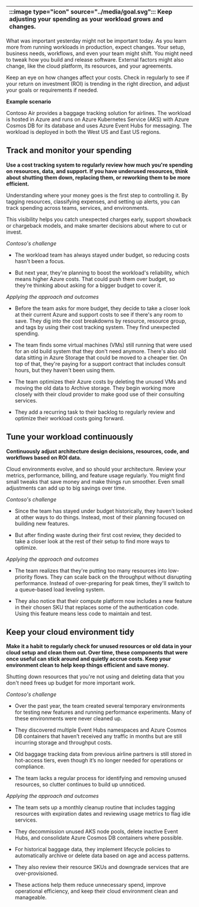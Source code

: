 | :::image type="icon" source="../media/goal.svg"::: Keep adjusting your spending as your workload grows and changes. |
| :----------------------------------------------------------------------------------------------------------------------------- |

What was important yesterday might not be important today. As you learn more from running workloads in production, expect changes. Your setup, business needs, workflows, and even your team might shift. You might need to tweak how you build and release software. External factors might also change, like the cloud platform, its resources, and your agreements.

Keep an eye on how changes affect your costs. Check in regularly to see if your return on investment (ROI) is trending in the right direction, and adjust your goals or requirements if needed.

**Example scenario**

Contoso Air provides a baggage tracking solution for airlines. The workload is hosted in Azure and runs on Azure Kubernetes Service (AKS) with Azure Cosmos DB for its database and uses Azure Event Hubs for messaging. The workload is deployed in both the West US and East US regions.

## Track and monitor your spending

**Use a cost tracking system to regularly review how much you're spending on resources, data, and support. If you have underused resources, think about shutting them down, replacing them, or reworking them to be more efficient.**

Understanding where your money goes is the first step to controlling it. By tagging resources, classifying expenses, and setting up alerts, you can track spending across teams, services, and environments. 

This visibility helps you catch unexpected charges early, support showback or chargeback models, and make smarter decisions about where to cut or invest.

*Contoso's challenge*

- The workload team has always stayed under budget, so reducing costs hasn't been a focus.

- But next year, they're planning to boost the workload's reliability, which means higher Azure costs. That could push them over budget, so they're thinking about asking for a bigger budget to cover it.

*Applying the approach and outcomes*

- Before the team asks for more budget, they decide to take a closer look at their current Azure and support costs to see if there's any room to save. They dig into the cost breakdowns by resource, resource group, and tags by using their cost tracking system. They find unexpected spending.

- The team finds some virtual machines (VMs) still running that were used for an old build system that they don't need anymore. There's also old data sitting in Azure Storage that could be moved to a cheaper tier. On top of that, they're paying for a support contract that includes consult hours, but they haven't been using them.
- The team optimizes their Azure costs by deleting the unused VMs and moving the old data to Archive storage. They begin working more closely with their cloud provider to make good use of their consulting services.
- They add a recurring task to their backlog to regularly review and optimize their workload costs going forward.

## Tune your workload continuously

**Continuously adjust architecture design decisions, resources, code, and workflows based on ROI data.**

Cloud environments evolve, and so should your architecture. Review your metrics, performance, billing, and feature usage regularly. You might find small tweaks that save money and make things run smoother. Even small adjustments can add up to big savings over time.

*Contoso's challenge*

- Since the team has stayed under budget historically, they haven't looked at other ways to do things. Instead, most of their planning focused on building new features.

- But after finding waste during their first cost review, they decided to take a closer look at the rest of their setup to find more ways to optimize.

*Applying the approach and outcomes*

- The team realizes that they're putting too many resources into low-priority flows. They can scale back on the throughput without disrupting performance. Instead of over-preparing for peak times, they'll switch to a queue-based load leveling system.

- They also notice that their compute platform now includes a new feature in their chosen SKU that replaces some of the authentication code. Using this feature means less code to maintain and test.

## Keep your cloud environment tidy

**Make it a habit to regularly check for unused resources or old data in your cloud setup and clean them out. Over time, these components that were once useful can stick around and quietly accrue costs. Keep your environment clean to help keep things efficient and save money.**

Shutting down resources that you're not using and deleting data that you don't need frees up budget for more important work.

*Contoso's challenge*

- Over the past year, the team created several temporary environments for testing new features and running performance experiments. Many of these environments were never cleaned up.

- They discovered multiple Event Hubs namespaces and Azure Cosmos DB containers that haven’t received any traffic in months but are still incurring storage and throughput costs.
- Old baggage tracking data from previous airline partners is still stored in hot-access tiers, even though it’s no longer needed for operations or compliance.
- The team lacks a regular process for identifying and removing unused resources, so clutter continues to build up unnoticed.

*Applying the approach and outcomes*

- The team sets up a monthly cleanup routine that includes tagging resources with expiration dates and reviewing usage metrics to flag idle services.

- They decommission unused AKS node pools, delete inactive Event Hubs, and consolidate Azure Cosmos DB containers where possible.
- For historical baggage data, they implement lifecycle policies to automatically archive or delete data based on age and access patterns.
- They also review their resource SKUs and downgrade services that are over-provisioned.
- These actions help them reduce unnecessary spend, improve operational efficiency, and keep their cloud environment clean and manageable.
